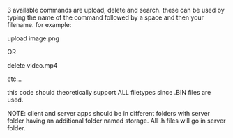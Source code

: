 3 available commands are upload, delete and search.
these can be used by typing the name of the command followed by a space and then your filename.
for example:

upload image.png

OR 

delete video.mp4

etc...

this code should theoretically support ALL filetypes since .BIN files are used.

NOTE: client and server apps should be in different folders with server folder having an additional folder named storage.
All .h files will go in server folder.

